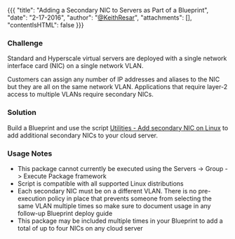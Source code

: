 {{{
  "title": "Adding a Secondary NIC to Servers as Part of a Blueprint",
  "date": "2-17-2016",
  "author": "<a href='https://twitter.com/KeithResar'>@KeithResar</a>",
  "attachments": [],
  "contentIsHTML": false
}}}

### Challenge

Standard and Hyperscale virtual servers are deployed with a single network interface card (NIC) on a single network VLAN.

Customers can assign any number of IP addresses and aliases to the NIC but they are all on the same network VLAN.  Applications that require layer-2 access to multiple VLANs require secondary NICs.


### Solution

Build a Blueprint and use the script [Utilities - Add secondary NIC on Linux](https://control.ctl.io/Blueprints/Packages/Details?uuid=706865e5-7afb-4cdb-ac35-b200f917758c&classification=Script&type=AccountLibrary) to add additional secondary NICs to your cloud server.


### Usage Notes

* This package cannot currently be executed using the Servers -> Group -> Execute Package framework
* Script is compatible with all supported Linux distributions
* Each secondary NIC must be on a different VLAN.  There is no pre-execution policy in place that prevents someone from selecting the same VLAN multiple times so make sure to document usage in any follow-up Blueprint deploy guide
* This package may be included multiple times in your Blueprint to add a total of up to four NICs on any cloud server


